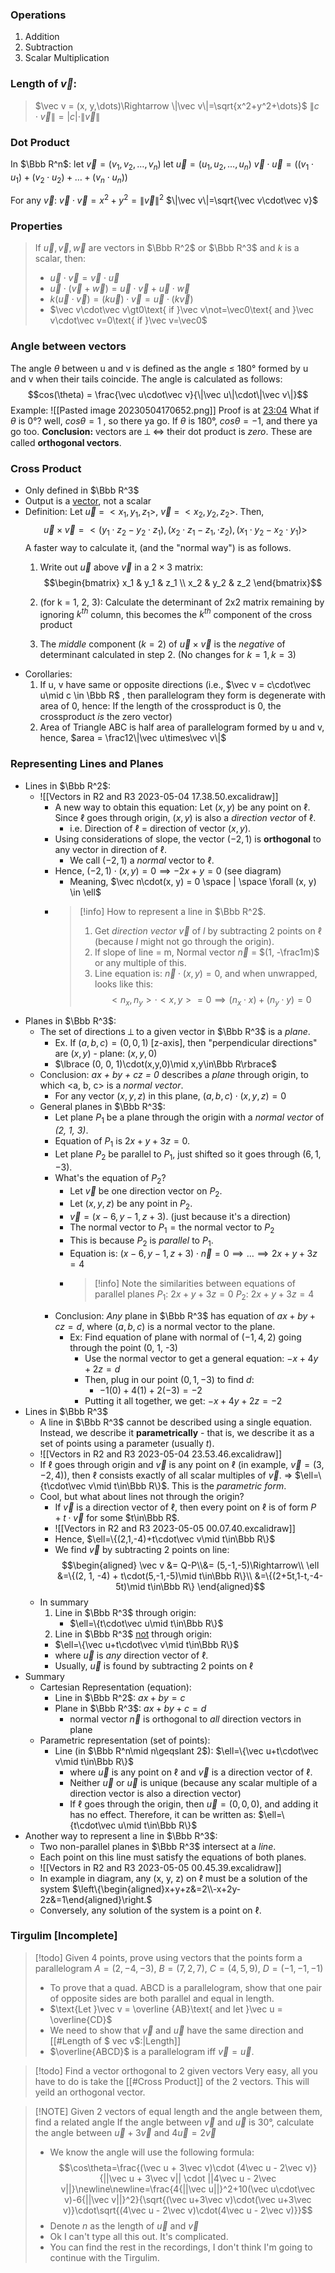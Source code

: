
### Operations
1. Addition
2. Subtraction
3. Scalar Multiplication
### Length of $\vec v$:
> $\vec v = (x, y,\dots)\Rightarrow \|\vec v\|=\sqrt{x^2+y^2+\dots}$
> $\|c\cdot\vec v\|=|c|\cdot\|\vec v\|$

### Dot Product
In $\Bbb R^n$:
	let $\vec v=(v_1,v_2,\dots,v_n)$
	let $\vec u=(u_1,u_2,\dots,u_n)$
	$\vec v\cdot\vec u = ((v_1\cdot u_1) + (v_2\cdot u_2)+\dots+(v_n\cdot u_n))$

For any $\vec v$:  $\vec v\cdot \vec v=x^2+y^2=\|\vec v\|^2$
$\|\vec v\|=\sqrt{\vec v\cdot\vec v}$

### Properties
> If $\vec u, \vec v, \vec w$ are vectors in $\Bbb R^2$ or $\Bbb R^3$ and $k$ is a scalar, then:
> - $\vec u\cdot\vec v=\vec v\cdot\vec u$
> - $\vec u\cdot(\vec v+\vec w)=\vec u\cdot\vec v+\vec u\cdot\vec w$
> - $k(\vec u\cdot\vec v)=(k\vec u)\cdot\vec v=\vec u\cdot(k\vec v)$
> - $\vec v\cdot\vec v\gt0\text{ if }\vec v\not=\vec0\text{ and }\vec v\cdot\vec v=0\text{ if }\vec v=\vec0$

### Angle between vectors
The angle $\theta$ between u and v is defined as the angle ≤ 180° formed by u and v when their tails coincide.
The angle is calculated as follows: $$cos(\theta) = \frac{\vec u\cdot\vec v}{\|\vec u\|\cdot\|\vec v\|}$$
Example: ![[Pasted image 20230504170652.png]]
Proof is at [23:04](https://drive.google.com/drive/u/0/folders/1k8NTjOs7p11dktSpfPpFCD2F7PuHZDev)
What if $\theta$ is 0°? well, $cos\theta = 1$ , so there ya go. If $\theta$ is 180°, $cos\theta=-1$, and there ya go too.
**Conclusion:** vectors are ⟂ $\iff$ their dot product is *zero*. These are called **orthogonal vectors**.

### Cross Product
- Only defined in $\Bbb R^3$
- Output is a <u>vector</u>, not a scalar
- Definition:
	  Let $\vec u$ = $<x_1, y_1, z_1>$, $\vec v$ = $<x_2, y_2, z_2>$. Then,
	  $$\vec u\times\vec v = <(y_1\cdot z_2 - y_2\cdot z_1), (x_2\cdot z_1 - z_1,\cdot z_2), (x_1\cdot y_2-x_2\cdot y_1)>$$
	  A faster way to calculate it, (and the "normal way") is as follows.
	1) Write out $\vec u$ above $\vec v$ in a $2\times3$ matrix:
	  $$\begin{bmatrix}
	  x_1 & y_1 & z_1 \\
	  x_2 & y_2 & z_2
	  \end{bmatrix}$$

	2) (for k = 1, 2, 3): Calculate the determinant of 2x2 matrix remaining by ignoring $k^{th}$ column, this becomes the $k^{th}$ component of the cross product
	3) The *middle* component $(k=2)$ of $\vec u \times \vec v$ is the *negative* of determinant calculated in step 2. (No changes for $k=1, k=3$)
- Corollaries:
	1) If u, v have same or opposite directions (i.e., $\vec v = c\cdot\vec u\mid c \in \Bbb R$ , then parallelogram they form is degenerate with area of 0, hence: If the length of the crossproduct is 0, the crossproduct *is* the zero vector)
	2) Area of Triangle ABC is half area of parallelogram formed by u and v, hence, $area = \frac12\|\vec u\times\vec v\|$

### Representing Lines and Planes
- Lines in $\Bbb R^2$:
	-  ![[Vectors in R2 and R3 2023-05-04 17.38.50.excalidraw]]
		- A new way to obtain this equation:
		  Let $(x, y)$ be any point on $\ell$. Since $\ell$ goes through origin, $(x, y)$ is also a *direction vector* of $\ell$.
			- i.e. Direction of $\ell$ = direction of vector $(x, y)$.
		- Using considerations of slope, the vector $(-2, 1)$ is **orthogonal** to any vector in direction of $\ell$.
			- We call $(-2, 1)$ a *normal* vector to $\ell$.
		- Hence, $(-2, 1)\cdot(x, y) = 0 \implies -2x+y=0$ (see diagram)
			- Meaning, $\vec n\cdot(x, y) = 0 \space | \space \forall (x, y) \in \ell$
		- > [!info] How to represent a line in $\Bbb R^2$.
		  > 1) Get *direction vector* $\vec v$ of *l* by subtracting 2 points on $\ell$ (because *l* might not go through the origin).
		  > 2) If slope of line = m, Normal vector $\vec n$ = $(1, -\frac1m)$ or any multiple of this.
		  > 3) Line equation is: $\vec n\cdot(x,y) = 0$, and when unwrapped, looks like this: $$<n_x,n_y>\cdot<x, y> = 0 \implies (n_x\cdot x) + (n_y\cdot y) = 0$$
- Planes in $\Bbb R^3$:
	- The set of directions ⟂ to a given vector in $\Bbb R^3$ is a *plane*.
		- Ex. If $(a, b, c) = (0, 0, 1)$ \[z-axis], then "perpendicular directions" are $(x, y)$ - plane: $(x, y, 0)$
		- $\lbrace (0, 0, 1)\cdot(x,y,0)\mid x,y\in\Bbb R\rbrace$
	- Conclusion: *ax + by + cz = 0* describes a *plane* through origin, to which \<a, b, c> is a *normal vector*.
		- For any vector $(x, y, z)$ in this plane, $(a,b,c)\cdot(x,y,z) = 0$
	- General planes in $\Bbb R^3$:
		- Let plane $P_1$ be a plane through the origin with a *normal vector* of *(2, 1, 3)*.
		- Equation of $P_1$ is $2x+y+3z = 0$.
		- Let plane $P_2$ be parallel to $P_1$, just shifted so it goes through $(6, 1, -3)$.
		- What's the equation of $P_2$?
			- Let $\vec v$ be one direction vector on $P_2$.
			- Let $(x, y, z)$ be any point in $P_2$.
			- $\vec v = (x-6, y-1, z+3)$. (just because it's a direction)
			- $\text{The normal vector to } P_1 = \text{the normal vector to }P_2$
			- This is because $P_2$ is *parallel* to $P_1$.
			- Equation is: $(x-6, y-1, z+3)\cdot\vec n = 0 \implies \dots \implies 2x+y+3z=4$
			- > [!info] Note the similarities between equations of parallel planes
			  > $P_1$: $2x+y+3z = 0$
			  > $P_2$: $2x+y+3z = 4$
		- Conclusion: *Any* plane in $\Bbb R^3$ has equation of $ax+by+cz=d$, where $(a, b, c)$ is a normal vector to the plane.
			- Ex: Find equation of plane with normal of $(-1, 4, 2)$ going through the point (0, 1, -3)
				- Use the normal vector to get a general equation: $-x+4y+2z=d$
				- Then, plug in our point $(0, 1, -3)$ to find *d*:
					- $-1(0)+4(1)+2(-3) = -2$
				- Putting it all together, we get: $-x+4y+2z=-2$
- Lines in $\Bbb R^3$
	- A line in $\Bbb R^3$ cannot be described using a single equation. Instead, we describe it **parametrically** - that is, we describe it as a set of points using a parameter (usually *t*).
	- ![[Vectors in R2 and R3 2023-05-04 23.53.46.excalidraw]]
	- If $\ell$ goes through origin and $\vec v$ is any point on $\ell$ (in example, $\vec v=(3,-2,4)$), then $\ell$ consists exactly of all scalar multiples of $\vec v$. $\Rightarrow$ $\ell=\{t\cdot\vec v\mid t\in\Bbb R\}$. This is the *parametric form*.
	- Cool, but what about lines not through the origin?
		- If $\vec v$ is a direction vector of $\ell$, then every point on $\ell$ is of form $P+t\cdot\vec v$ for some $t\in\Bbb R$.
		- ![[Vectors in R2 and R3 2023-05-05 00.07.40.excalidraw]]
		- Hence, $\ell=\{(2,1,-4)+t\cdot\vec v\mid t\in\Bbb R\}$
		- We find $\vec v$ by subtracting 2 points on line:$$\begin{aligned}
		\vec v &= Q-P\\&= (5,-1,-5)\Rightarrow\\
		\ell &=\{(2, 1, -4) + t\cdot(5,-1,-5)\mid t\in\Bbb R\}\\
		&=\{(2+5t,1-t,-4-5t)\mid t\in\Bbb R\}
		\end{aligned}$$
	- In summary
		1) Line in $\Bbb R^3$ through origin:
			- $\ell=\{t\cdot\vec u\mid t\in\Bbb R\}$
		2) Line in $\Bbb R^3$ <u>not</u> through origin:
		- $\ell=\{\vec u+t\cdot\vec v\mid t\in\Bbb R\}$
		- where $\vec u$ is *any* direction vector of $\ell$.
		- Usually, $\vec u$ is found by subtracting 2 points on $\ell$
- Summary
	- Cartesian Representation (equation):
		- Line in $\Bbb R^2$: $ax + by = c$
		- Plane in $\Bbb R^3$: $ax+by+c=d$
			- normal vector $\vec n$ is orthogonal to *all* direction vectors in plane
	- Parametric representation (set of points):
		- Line (in $\Bbb R^n\mid n\geqslant 2$): $\ell=\{\vec u+t\cdot\vec v\mid t\in\Bbb R\}$
			- where $\vec u$ is any point on $\ell$ and $\vec v$ is a direction vector of $\ell$.
			- Neither $\vec u\text{ or }\vec u$ is unique (because any scalar multiple of a direction vector is also a direction vector)
			- If $\ell$ goes through the origin, then $\vec u=(0, 0, 0)$, and adding it has no effect. Therefore, it can be written as: $\ell=\{t\cdot\vec u\mid t\in\Bbb R\}$
- Another way to represent a line in $\Bbb R^3$:
	- Two non-parallel planes in $\Bbb R^3$ intersect at a *line*.
	- Each point on this line must satisfy the equations of both planes.
	- ![[Vectors in R2 and R3 2023-05-05 00.45.39.excalidraw]]
	- In example in diagram, any (x, y, z) on $\ell$ must be a solution of the system $\left\{\begin{aligned}x+y+z&=2\\-x+2y-2z&=1\end{aligned}\right.$
	- Conversely, any solution of the system is a point on $\ell$.


### Tirgulim \[Incomplete]

> [!todo] Given 4 points, prove using vectors that the points form a parallelogram
> $A=(2,-4,-3)$, $B=(7,2,7)$, $C=(4,5,9)$, $D=(-1,-1,-1)$
> - To prove that a quad. ABCD is a parallelogram, show that one pair of opposite sides are both parallel and equal in length.
> - $\text{Let }\vec v = \overline {AB}\text{ and let }\vec u = \overline{CD}$
> - We need to show that $\vec v$ and $\vec u$ have the same direction and [[#Length of $ vec v$:|Length]]
> - $\overline{ABCD}$ is a parallelogram iff $\vec v = \vec u$.

> [!todo] Find a vector orthogonal to 2 given vectors
> Very easy, all you have to do is take the [[#Cross Product]] of the 2 vectors. This will yeild an orthogonal vector.

> [!NOTE] Given 2 vectors of equal length and the angle between them, find a related angle
> If the angle between $\vec v$ and $\vec u$ is 30°, calculate the angle between $\vec u + 3\vec v\text{ and }4\vec u = 2\vec v$
> - We know the angle will use the following formula: $$\cos\theta=\frac{(\vec u + 3\vec v)\cdot (4\vec u - 2\vec v)}{||\vec u + 3\vec v|| \cdot ||4\vec u - 2\vec v||}\newline\newline=\frac{4{||\vec u||}^2+10(\vec u\cdot\vec v)-6{||\vec v||}^2}{\sqrt{(\vec u+3\vec v)\cdot(\vec u+3\vec v)}\cdot\sqrt{(4\vec u - 2\vec v)\cdot(4\vec u - 2\vec v)}}$$
> - Denote $n$ as the length of $\vec u \text{ and }\vec v$
> - Ok I can't type all this out. It's complicated.
> - You can find the rest in the recordings, I don't think I'm going to continue with the Tirgulim.
